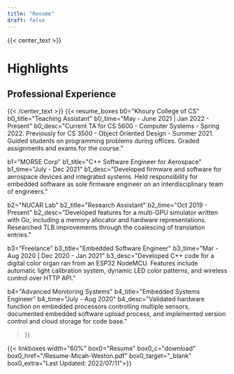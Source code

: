 ```yaml
---
title: "Resume"
draft: false
---
```

{{< center_text >}}
# Highlights
## Professional Experience
{{< /center_text >}} 
{{< resume_boxes
b0="Khoury College of CS" b0_title="Teaching Assistant" b0_time="May - June 2021 | Jan 2022 - Present"
b0_desc="Current TA for CS 5600 - Computer Systems - Spring 2022. Previously for CS 3500 - Object Oriented Design - Summer 2021. Guided students on programming problems during offices. Graded assignments and exams for the course."

b1="MORSE Corp" b1_title="C++ Software Engineer for Aerospace" b1_time="July - Dec 2021"
b1_desc="Developed firmware and software for aerospace devices and integrated systems. Held responsibility for embedded software as sole firmware engineer on an interdisciplinary team of engineers."

b2="NUCAR Lab" b2_title="Research Assistant" b2_time="Oct 2019 - Present"
b2_desc="Developed features for a multi-GPU simulator written with Go, including a memory allocator and hardware representations. Researched TLB improvements through the coalescing of translation entries."

b3="Freelance" b3_title="Embedded Software Engineer" b3_time="Mar - Aug 2020 | Dec 2020 - Jan 2021"
b3_desc="Developed C++ code for a digital color organ ran from an ESP32 NodeMCU. Features include automatic light calibration system, dynamic LED color patterns, and wireless control over HTTP API."

b4="Advanced Monitoring Systems" b4_title="Embedded Systems Engineer" b4_time="July - Aug 2020"
b4_desc="Validated hardware function on embedded processors controlling multiple sensors, documented embedded software upload process, and implemented version control and cloud storage for code base."
 >}}

{{< linkboxes width="60%"
box0="Resume" box0_c="download" box0_href="/Resume-Micah-Weston.pdf" box0_target="_blank" 
box0_extra="Last Updated: 2022/07/11">}}
